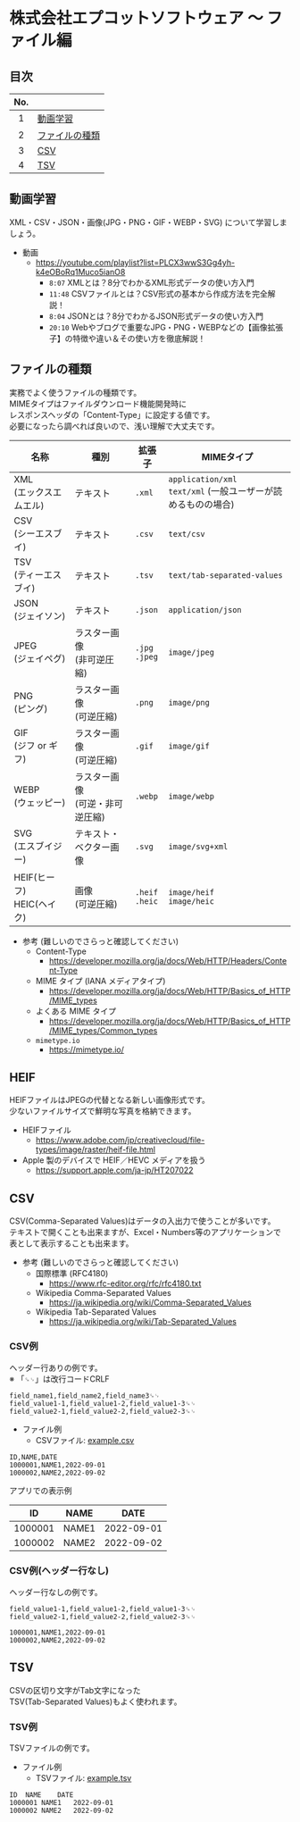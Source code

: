 # 株式会社エプコットソフトウェア ～ ファイル編

## 目次

| No. |  |
| :---: | --- |
| 1 | [動画学習](#動画学習) |
| 2 | [ファイルの種類](#ファイルの種類) |
| 3 | [CSV](#csv) |
| 4 | [TSV](#tsv) |

## 動画学習

XML・CSV・JSON・画像(JPG・PNG・GIF・WEBP・SVG) について学習しましょう。

- 動画
  - <https://youtube.com/playlist?list=PLCX3wwS3Gg4yh-k4eOBoRq1Muco5ianO8>
    - `8:07` XMLとは？8分でわかるXML形式データの使い方入門
    - `11:48` CSVファイルとは？CSV形式の基本から作成方法を完全解説！
    - `8:04` JSONとは？8分でわかるJSON形式データの使い方入門
    - `20:10` Webやブログで重要なJPG・PNG・WEBPなどの【画像拡張子】の特徴や違い＆その使い方を徹底解説！

## ファイルの種類

実務でよく使うファイルの種類です。  
MIMEタイプはファイルダウンロード機能開発時に  
レスポンスヘッダの「Content-Type」に設定する値です。  
必要になったら調べれば良いので、浅い理解で大丈夫です。

| 名称 | 種別 | 拡張子 | MIMEタイプ |
| --- | --- | --- | --- |
| XML<br>(エックスエムエル) | テキスト | `.xml` | `application/xml`<br>`text/xml` (一般ユーザーが読めるものの場合) |
| CSV<br>(シーエスブイ) | テキスト | `.csv` | `text/csv` |
| TSV<br>(ティーエスブイ) | テキスト | `.tsv` | `text/tab-separated-values` |
| JSON<br>(ジェイソン) | テキスト | `.json` | `application/json` |
| JPEG<br>(ジェイペグ) | ラスター画像<br>(非可逆圧縮) | `.jpg`<br>`.jpeg` | `image/jpeg` |
| PNG<br>(ピング) | ラスター画像<br>(可逆圧縮) | `.png` | `image/png` |
| GIF<br>(ジフ or ギフ) | ラスター画像<br>(可逆圧縮) | `.gif` | `image/gif` |
| WEBP<br>(ウェッピー) | ラスター画像<br>(可逆・非可逆圧縮) | `.webp` | `image/webp` |
| SVG<br>(エスブイジー) | テキスト・ベクター画像 | `.svg` | `image/svg+xml` |
| HEIF(ヒーフ)<br>HEIC(ヘイク) | 画像<br>(可逆圧縮) | `.heif`<br>`.heic` | `image/heif`<br>`image/heic` |

- 参考 (難しいのでさらっと確認してください)
  - Content-Type
    - <https://developer.mozilla.org/ja/docs/Web/HTTP/Headers/Content-Type>
  - MIME タイプ (IANA メディアタイプ)
    - <https://developer.mozilla.org/ja/docs/Web/HTTP/Basics_of_HTTP/MIME_types>
  - よくある MIME タイプ
    - <https://developer.mozilla.org/ja/docs/Web/HTTP/Basics_of_HTTP/MIME_types/Common_types>
  - `mimetype.io`
    - <https://mimetype.io/>

## HEIF

HEIFファイルはJPEGの代替となる新しい画像形式です。  
少ないファイルサイズで鮮明な写真を格納できます。  

- HEIFファイル
  - <https://www.adobe.com/jp/creativecloud/file-types/image/raster/heif-file.html>
- Apple 製のデバイスで HEIF／HEVC メディアを扱う
  - <https://support.apple.com/ja-jp/HT207022>

## CSV

CSV(Comma-Separated Values)はデータの入出力で使うことが多いです。  
テキストで開くことも出来ますが、Excel・Numbers等のアプリケーションで  
表として表示することも出来ます。

- 参考 (難しいのでさらっと確認してください)
  - 国際標準 (RFC4180)
    - <https://www.rfc-editor.org/rfc/rfc4180.txt>
  - Wikipedia Comma-Separated Values
    - <https://ja.wikipedia.org/wiki/Comma-Separated_Values>
  - Wikipedia Tab-Separated Values
    - <https://ja.wikipedia.org/wiki/Tab-Separated_Values>

### CSV例

ヘッダー行ありの例です。  
※ 「`␍␊`」は改行コードCRLF

```csv
field_name1,field_name2,field_name3␍␊
field_value1-1,field_value1-2,field_value1-3␍␊
field_value2-1,field_value2-2,field_value2-3␍␊
```

- ファイル例
  - CSVファイル: [example.csv](./files/example.csv)

```csv
ID,NAME,DATE
1000001,NAME1,2022-09-01
1000002,NAME2,2022-09-02
```

アプリでの表示例

| ID | NAME | DATE |
| --- | --- | --- |
| 1000001 | NAME1 | 2022-09-01 |
| 1000002 | NAME2 | 2022-09-02 |

### CSV例(ヘッダー行なし)

ヘッダー行なしの例です。

```csv
field_value1-1,field_value1-2,field_value1-3␍␊
field_value2-1,field_value2-2,field_value2-3␍␊
```

```csv
1000001,NAME1,2022-09-01
1000002,NAME2,2022-09-02
```

## TSV

CSVの区切り文字がTab文字になった  
TSV(Tab-Separated Values)もよく使われます。  

### TSV例

TSVファイルの例です。

- ファイル例
  - TSVファイル: [example.tsv](./files/example.tsv)

```tsv
ID	NAME	DATE
1000001	NAME1	2022-09-01
1000002	NAME2	2022-09-02
```

